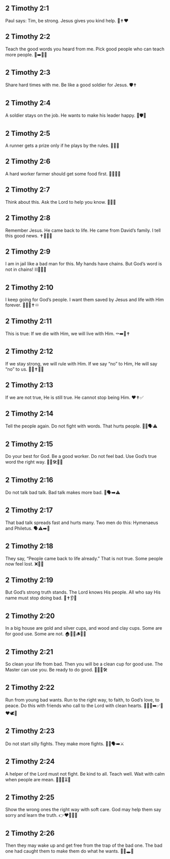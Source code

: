 ## 2 Timothy 2:1
Paul says: Tim, be strong. Jesus gives you kind help. 💪✝️❤️
## 2 Timothy 2:2
Teach the good words you heard from me. Pick good people who can teach more people. 📖➡️👥👥
## 2 Timothy 2:3
Share hard times with me. Be like a good soldier for Jesus. 🛡️✝️
## 2 Timothy 2:4
A soldier stays on the job. He wants to make his leader happy. 🎯🛡️🙂
## 2 Timothy 2:5
A runner gets a prize only if he plays by the rules. 🏃🏅📏
## 2 Timothy 2:6
A hard worker farmer should get some food first. 👩‍🌾🌾🍞
## 2 Timothy 2:7
Think about this. Ask the Lord to help you know. 🤔🙏✨
## 2 Timothy 2:8
Remember Jesus. He came back to life. He came from David’s family. I tell this good news. ✝️🌅👑📣
## 2 Timothy 2:9
I am in jail like a bad man for this. My hands have chains. But God’s word is not in chains! ⛓️🚪📖✨
## 2 Timothy 2:10
I keep going for God’s people. I want them saved by Jesus and life with Him forever. 🧑‍🤝‍🧑✝️♾️
## 2 Timothy 2:11
This is true: If we die with Him, we will live with Him. ⚰️➡️🌅✝️
## 2 Timothy 2:12
If we stay strong, we will rule with Him. If we say “no” to Him, He will say “no” to us. 💪👑✝️🙅‍♂️
## 2 Timothy 2:13
If we are not true, He is still true. He cannot stop being Him. ❤️✝️✅
## 2 Timothy 2:14
Tell the people again. Do not fight with words. That hurts people. 📣🚫🗣️⚠️
## 2 Timothy 2:15
Do your best for God. Be a good worker. Do not feel bad. Use God’s true word the right way. 💪🙏🛠️📖✅
## 2 Timothy 2:16
Do not talk bad talk. Bad talk makes more bad. 🚫🗣️➡️⚠️
## 2 Timothy 2:17
That bad talk spreads fast and hurts many. Two men do this: Hymenaeus and Philetus. 🗣️⚠️➡️👥
## 2 Timothy 2:18
They say, “People came back to life already.” That is not true. Some people now feel lost. ❌🌅😟
## 2 Timothy 2:19
But God’s strong truth stands. The Lord knows His people. All who say His name must stop doing bad. 🧱✝️👂🚫
## 2 Timothy 2:20
In a big house are gold and silver cups, and wood and clay cups. Some are for good use. Some are not. 🏠🥇🥈🪵🧱🥤
## 2 Timothy 2:21
So clean your life from bad. Then you will be a clean cup for good use. The Master can use you. Be ready to do good. 🧼✅🙏🛠️
## 2 Timothy 2:22
Run from young bad wants. Run to the right way, to faith, to God’s love, to peace. Do this with friends who call to the Lord with clean hearts. 🏃‍♂️🚫➡️✅🙏❤️🕊️👥
## 2 Timothy 2:23
Do not start silly fights. They make more fights. 🚫🤪🗣️➡️⚔️
## 2 Timothy 2:24
A helper of the Lord must not fight. Be kind to all. Teach well. Wait with calm when people are mean. 🙏🤝📖⏳🙂
## 2 Timothy 2:25
Show the wrong ones the right way with soft care. God may help them say sorry and learn the truth. 👉❤️🙏🔄📖
## 2 Timothy 2:26
Then they may wake up and get free from the trap of the bad one. The bad one had caught them to make them do what he wants. 🧠✨🕳️🚪
